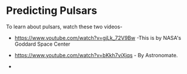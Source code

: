 # Predicting Pulsars

To learn about pulsars, watch these two videos-

- https://www.youtube.com/watch?v=gjLk_72V9Bw -This is by NASA's Goddard Space Center

- https://www.youtube.com/watch?v=bKkh7viXjqs - By Astronomate.  

- 
